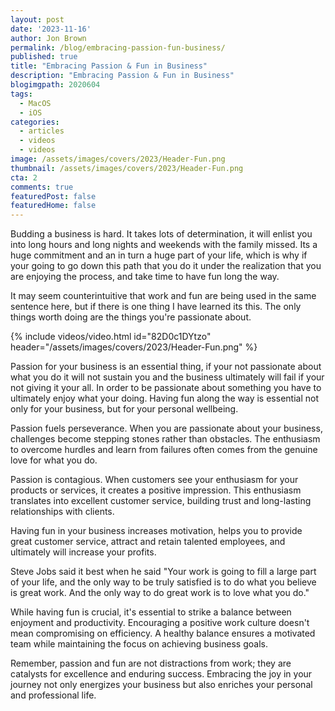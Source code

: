 ```yaml
---
layout: post
date: '2023-11-16'
author: Jon Brown
permalink: /blog/embracing-passion-fun-business/
published: true
title: "Embracing Passion & Fun in Business"
description: "Embracing Passion & Fun in Business"
blogimgpath: 2020604
tags:
  - MacOS
  - iOS
categories:
  - articles
  - videos
  - videos
image: /assets/images/covers/2023/Header-Fun.png
thumbnail: /assets/images/covers/2023/Header-Fun.png
cta: 2
comments: true
featuredPost: false
featuredHome: false
---
```

Budding a business is hard. It takes lots of determination, it will enlist you into long hours and long nights and weekends with the family missed. Its a huge commitment and an in turn a huge part of your life, which is why if your going to go down this path that you do it under the realization that you are enjoying the process, and take time to have fun long the way. 

It may seem counterintuitive that work and fun are being used in the same sentence here, but if there is one thing I have learned its this. The only things worth doing are the things you're passionate about. 

{% include videos/video.html id="82D0c1DYtzo" header="/assets/images/covers/2023/Header-Fun.png" %}

Passion for your business is an essential thing, if your not passionate about what you do it will not sustain you and the business ultimately will fail if your not giving it your all. In order to be passionate about something you have to ultimately enjoy what your doing. Having fun along the way is essential not only for your business, but for your personal wellbeing. 

Passion fuels perseverance. When you are passionate about your business, challenges become stepping stones rather than obstacles. The enthusiasm to overcome hurdles and learn from failures often comes from the genuine love for what you do.

Passion is contagious. When customers see your enthusiasm for your products or services, it creates a positive impression. This enthusiasm translates into excellent customer service, building trust and long-lasting relationships with clients.

Having fun in your business increases motivation, helps you to provide great customer service, attract and retain talented employees, and ultimately will increase your profits.

Steve Jobs said it best when he said "Your work is going to fill a large part of your life, and the only way to be truly satisfied is to do what you believe is great work. And the only way to do great work is to love what you do."

While having fun is crucial, it's essential to strike a balance between enjoyment and productivity. Encouraging a positive work culture doesn't mean compromising on efficiency. A healthy balance ensures a motivated team while maintaining the focus on achieving business goals.

Remember, passion and fun are not distractions from work; they are catalysts for excellence and enduring success. Embracing the joy in your journey not only energizes your business but also enriches your personal and professional life.
